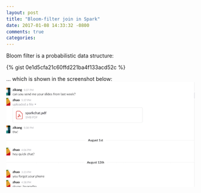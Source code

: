 ```yaml
---
layout: post
title: "Bloom-filter join in Spark"
date: 2017-01-08 14:33:32 -0800
comments: true
categories: 
---
```


Bloom filter is a probabilistic data structure:

{% gist 0e1d5cfa21c60ffd221ba4f133acd52c %}

... which is shown in the screenshot below:
![My helpful screenshot](/source/assets/screenshot.png)

